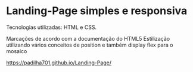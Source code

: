 # Landing-Page simples e responsiva

Tecnologias utilizadas: HTML e CSS.

Marcações de acordo com a documentação do HTML5
Estilização utilizando vários conceitos de position e também display flex para o mosaico

https://padilha701.github.io/Landing-Page/
